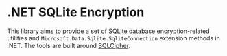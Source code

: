 # .NET SQLite Encryption
This library aims to provide a set of SQLite database encryption-related utilities and `Microsoft.Data.Sqlite.SqliteConnection` extension methods in .NET. The tools are built around [SQLCipher](https://www.zetetic.net/sqlcipher/about/).
